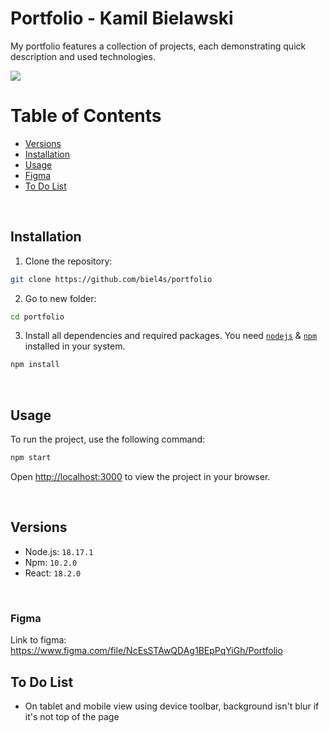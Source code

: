  # Portfolio - Kamil Bielawski

 My portfolio features a collection of projects, each demonstrating quick description and used technologies.

![](https://i.imgur.com/iGoDmCS.jpeg)

# Table of Contents

- [Versions](#versions)
- [Installation](#installation)
- [Usage](#usage)
- [Figma](#figma)
- [To Do List](#to-do-list)

&nbsp;

## Installation

1. Clone the repository:

```bash 
git clone https://github.com/biel4s/portfolio
```

2. Go to new folder:

```bash 
cd portfolio
```

3. Install all dependencies and required packages. You need [`nodejs`](https://nodejs.org/en/) & [`npm`](https://www.npmjs.com/) installed in your system.

```bash
npm install
```

&nbsp;

## Usage

To run the project, use the following command:

```bash
npm start
```

Open [http://localhost:3000](http://localhost:3000) to view the project in your browser.

&nbsp;

## Versions

- Node.js: ```18.17.1```
- Npm: ```10.2.0```
- React: ```18.2.0```

&nbsp;

### Figma 


Link to figma: https://www.figma.com/file/NcEsSTAwQDAg1BEpPqYiGh/Portfolio


## To Do List

- On tablet and mobile view using device toolbar, background isn't blur if it's not top of the page
